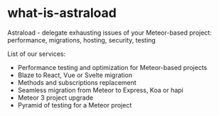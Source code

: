 # what-is-astraload

Astraload - delegate exhausting issues of your Meteor-based project: performance, migrations, hosting, security, testing

List of our services:

- Performance testing and optimization for Meteor-based projects
- Blaze to React, Vue or Svelte migration
- Methods and subscriptions replacement
- Seamless migration from Meteor to Express, Koa or hapi
- Meteor 3 project upgrade
- Pyramid of testing for a Meteor project
